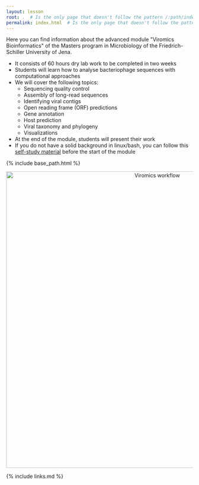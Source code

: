 ```yaml
---
layout: lesson
root: .  # Is the only page that doesn't follow the pattern /:path/index.html
permalink: index.html  # Is the only page that doesn't follow the pattern /:path/index.html
---
```


Here you can find information about the advanced module "Viromics Bioinformatics" of the Masters program in Microbiology of the Friedrich-Schiller University of Jena.

- It consists of 60 hours dry lab work to be completed in two weeks
- Students will learn how to analyse bacteriophage sequences with computational approaches
- We will cover the following topics:
  - Sequencing quality control
  - Assembly of long-read sequences
  - Identifying viral contigs
  - Open reading frame (ORF) predictions
  - Gene annotation
  - Host prediction
  - Viral taxonomy and phylogeny
  - Visualizations
- At the end of the module, students will present their work
- If you do not have a solid background in linux/bash, you can follow this [self-study material](https://github.com/waltercostamb/course_viral-microbiology_2023/blob/main/study_material.md) before the start of the module 

{% include base_path.html %}
<p align="center">
    <a href="{{ site.carpentries_site }}"><img src="{{ relative_root_path }}/assets/img/slide_module_2024.png" alt="Viromics workflow" width="800" /></a>
</p>

{% include links.md %}
